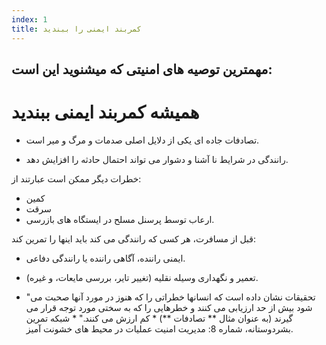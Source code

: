```yaml
---
index: 1
title: کمربند ایمنی را ببندید
---
```

## مهمترین توصیه های امنیتی که میشنوید این است:

# همیشه کمربند ایمنی ببندید

*   تصادفات جاده ای یکی از دلایل اصلی صدمات و مرگ و میر است.

*   رانندگی در شرایط نا آشنا و دشوار می تواند احتمال حادثه را افزایش دهد.

خطرات دیگر ممکن است عبارتند از:

*   کمین
*   سرقت
*   ارعاب توسط پرسنل مسلح در ایستگاه های بازرسی.

قبل از مسافرت، هر کسی که رانندگی می کند باید اینها را تمرین کند:

*   ایمنی راننده، آگاهی راننده یا رانندگی دفاعی.
*   تعمیر و نگهداری وسیله نقلیه (تغییر تایر، بررسی مایعات، و غیره).

* "تحقیقات نشان داده است که انسانها خطراتی را که هنوز در مورد آنها صحبت می شود بیش از حد ارزیابی می کنند و خطرهایی را که به سختی مورد توجه قرار می گیرند (به عنوان مثال ** تصادفات **) * کم ارزش می کنند." * شبکه تمرین بشردوستانه، شماره 8: مدیریت امنیت عملیات در محیط های خشونت آمیز.